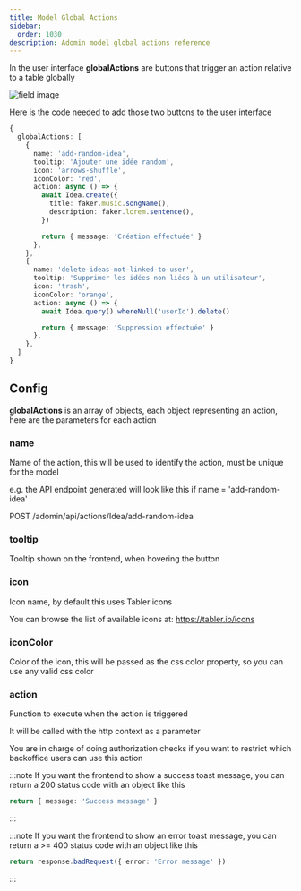 ```yaml
---
title: Model Global Actions
sidebar:
  order: 1030
description: Adomin model global actions reference
---
```


In the user interface **globalActions** are buttons that trigger an action relative to a table globally

![field image](~/assets/images/reference/models/actions/global_actions.png)

Here is the code needed to add those two buttons to the user interface

```ts
{
  globalActions: [
    {
      name: 'add-random-idea',
      tooltip: 'Ajouter une idée random',
      icon: 'arrows-shuffle',
      iconColor: 'red',
      action: async () => {
        await Idea.create({
          title: faker.music.songName(),
          description: faker.lorem.sentence(),
        })

        return { message: 'Création effectuée' }
      },
    },
    {
      name: 'delete-ideas-not-linked-to-user',
      tooltip: 'Supprimer les idées non liées à un utilisateur',
      icon: 'trash',
      iconColor: 'orange',
      action: async () => {
        await Idea.query().whereNull('userId').delete()

        return { message: 'Suppression effectuée' }
      },
    },
  ]
}
```

## Config

**globalActions** is an array of objects, each object representing an action, here are the parameters for each action

### name

Name of the action, this will be used to identify the action, must be unique for the model

e.g. the API endpoint generated will look like this if name = 'add-random-idea'

POST /adomin/api/actions/Idea/add-random-idea

### tooltip

Tooltip shown on the frontend, when hovering the button

### icon

Icon name, by default this uses Tabler icons

You can browse the list of available icons at: https://tabler.io/icons

### iconColor

Color of the icon, this will be passed as the css color property, so you can use any valid css color

### action

Function to execute when the action is triggered

It will be called with the http context as a parameter

You are in charge of doing authorization checks if you want to restrict which backoffice users can use this action

:::note
If you want the frontend to show a success toast message, you can return a 200 status code with an object like this

```ts
return { message: 'Success message' }
```

:::

:::note
If you want the frontend to show an error toast message, you can return a >= 400 status code with an object like this

```ts
return response.badRequest({ error: 'Error message' })
```

:::
